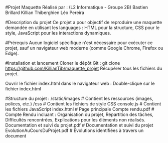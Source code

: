#Projet Maquette
  Réalisé par :
  (L2 Informatique - Groupe 2B)
    Bastien Brillard
    Killian Thiberghien
    Léo Pereira
    
#Description du projet
  Ce projet a pour objectif de reproduire une maquette demandée en utilisant les languages :
    HTML pour la structure,
    CSS pour le style,
    JavaScript pour les interactions dynamiques.

#Prérequis
  Aucun logiciel spécifique n'est nécessaire pour exécuter ce projet, sauf un navigateur web moderne (comme Google Chrome, Firefox ou Edge).

#Installation et lancement
  Cloner le dépôt Git :
    git clone https://github.com/KillianTib/maquette_projet
    Récupérer tous les fichiers du projet.

  Ouvrir le fichier index.html dans le navigateur web :
    Double-clique sur le fichier index.html

  #Structure du projet : 
  /static/images        # Contient les ressources (images, polices, etc.)
          /css          # Contient les fichiers de style CSS
  console.js            # Contient les fichiers JavaScript
  index.html            # Page principale
  Compte rendu.pdf      # Compte Rendu incluant : Organisation du projet, Répartition des tâches, Difficultés rencontrées, Explications pour les éléments non réalisés.
  Documentation et suivi du projet.pdf # Documentation et suivi du projet	
  EvolutionAuCoursDuProjet.pdf         # Évolutions identifiées à travers un document	
